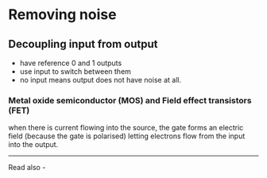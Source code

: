 # Removing noise

## Decoupling input from output
- have reference 0 and 1 outputs
- use input to switch between them
- no input means output does not have noise at all.


### Metal oxide semiconductor (MOS) and Field effect transistors (FET)

when there is current flowing into the source, the gate forms an electric field (because the gate is polarised) letting electrons flow from the input into the output.

---
Read also - 